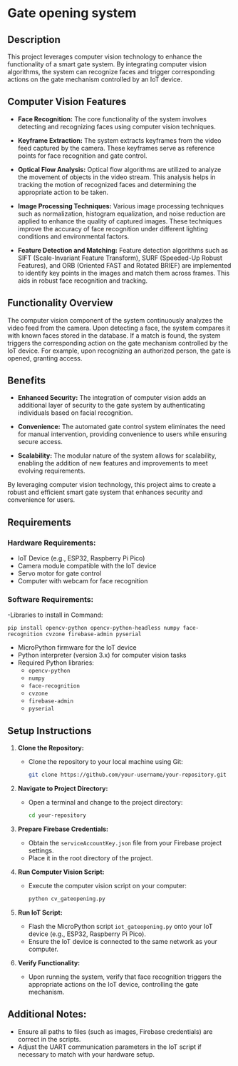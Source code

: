 # Gate opening system 
## Description

This project leverages computer vision technology to enhance the functionality of a smart gate system. By integrating computer vision algorithms, the system can recognize faces and trigger corresponding actions on the gate mechanism controlled by an IoT device.

## Computer Vision Features

- **Face Recognition:** The core functionality of the system involves detecting and recognizing faces using computer vision techniques.

- **Keyframe Extraction:** The system extracts keyframes from the video feed captured by the camera. These keyframes serve as reference points for face recognition and gate control.

- **Optical Flow Analysis:** Optical flow algorithms are utilized to analyze the movement of objects in the video stream. This analysis helps in tracking the motion of recognized faces and determining the appropriate action to be taken.

- **Image Processing Techniques:** Various image processing techniques such as normalization, histogram equalization, and noise reduction are applied to enhance the quality of captured images. These techniques improve the accuracy of face recognition under different lighting conditions and environmental factors.

- **Feature Detection and Matching:** Feature detection algorithms such as SIFT (Scale-Invariant Feature Transform), SURF (Speeded-Up Robust Features), and ORB (Oriented FAST and Rotated BRIEF) are implemented to identify key points in the images and match them across frames. This aids in robust face recognition and tracking.

## Functionality Overview

The computer vision component of the system continuously analyzes the video feed from the camera. Upon detecting a face, the system compares it with known faces stored in the database. If a match is found, the system triggers the corresponding action on the gate mechanism controlled by the IoT device. For example, upon recognizing an authorized person, the gate is opened, granting access.

## Benefits

- **Enhanced Security:** The integration of computer vision adds an additional layer of security to the gate system by authenticating individuals based on facial recognition.

- **Convenience:** The automated gate control system eliminates the need for manual intervention, providing convenience to users while ensuring secure access.

- **Scalability:** The modular nature of the system allows for scalability, enabling the addition of new features and improvements to meet evolving requirements.

By leveraging computer vision technology, this project aims to create a robust and efficient smart gate system that enhances security and convenience for users.


## Requirements

### Hardware Requirements:
- IoT Device (e.g., ESP32, Raspberry Pi Pico)
- Camera module compatible with the IoT device
- Servo motor for gate control
- Computer with webcam for face recognition

### Software Requirements:
-Libraries to install in Command:​

 `pip install opencv-python opencv-python-headless numpy face-recognition cvzone firebase-admin pyserial`
- MicroPython firmware for the IoT device
- Python interpreter (version 3.x) for computer vision tasks
- Required Python libraries:
  - `opencv-python`
  - `numpy`
  - `face-recognition`
  - `cvzone`
  - `firebase-admin`
  - `pyserial`

## Setup Instructions

1. **Clone the Repository:**
   - Clone the repository to your local machine using Git:
     ```sh
     git clone https://github.com/your-username/your-repository.git
     ```

2. **Navigate to Project Directory:**
   - Open a terminal and change to the project directory:
     ```sh
     cd your-repository
     ```

3. **Prepare Firebase Credentials:**
   - Obtain the `serviceAccountKey.json` file from your Firebase project settings.
   - Place it in the root directory of the project.

4. **Run Computer Vision Script:**
   - Execute the computer vision script on your computer:
     ```sh
     python cv_gateopening.py
     ```

5. **Run IoT Script:**
   - Flash the MicroPython script `iot_gateopening.py` onto your IoT device (e.g., ESP32, Raspberry Pi Pico).
   - Ensure the IoT device is connected to the same network as your computer.

6. **Verify Functionality:**
   - Upon running the system, verify that face recognition triggers the appropriate actions on the IoT device, controlling the gate mechanism.

## Additional Notes:
- Ensure all paths to files (such as images, Firebase credentials) are correct in the scripts.
- Adjust the UART communication parameters in the IoT script if necessary to match with your hardware setup.

